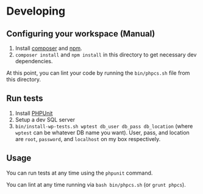 # Developing

## Configuring your workspace (Manual)

1. Install [composer](https://getcomposer.org/download/) and
	[npm](https://www.npmjs.com/get-npm).
2. `composer install` and `npm install` in this directory to get necessary dev
	dependencies.

At this point, you can lint your code by running the `bin/phpcs.sh` file from
this directory. 

## Run tests

1. Install [PHPUnit](https://phpunit.de/manual/current/en/installation.html)
2. Setup a dev SQL server
3. `bin/install-wp-tests.sh wptest db_user db_pass db_location` (where `wptest`
	can be whatever DB name you want). User, pass, and location are
	`root`, `password`, and `localhost` on my box respectively.

## Usage

You can run tests at any time using the `phpunit` command.

You can lint at any time running via `bash bin/phpcs.sh` (or `grunt phpcs`).
